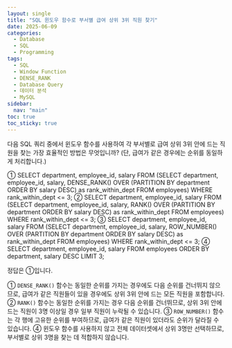 ```yaml
---
layout: single
title: "SQL 윈도우 함수로 부서별 급여 상위 3위 직원 찾기"
date: 2025-06-09
categories:
  - Database
  - SQL
  - Programming
tags:
  - SQL
  - Window Function
  - DENSE_RANK
  - Database Query
  - 데이터 분석
  - MySQL
sidebar:
  nav: "main"
toc: true
toc_sticky: true
---
```


다음 SQL 쿼리 중에서 윈도우 함수를 사용하여 각 부서별로 급여 상위 3위 안에 드는 직원을 찾는 가장 효율적인 방법은 무엇입니까? (단, 급여가 같은 경우에는 순위를 동일하게 처리합니다.)

① SELECT department, employee_id, salary FROM (SELECT department, employee_id, salary, DENSE_RANK() OVER (PARTITION BY department ORDER BY salary DESC) as rank_within_dept FROM employees) WHERE rank_within_dept <= 3;
② SELECT department, employee_id, salary FROM (SELECT department, employee_id, salary, RANK() OVER (PARTITION BY department ORDER BY salary DESC) as rank_within_dept FROM employees) WHERE rank_within_dept <= 3;
③ SELECT department, employee_id, salary FROM (SELECT department, employee_id, salary, ROW_NUMBER() OVER (PARTITION BY department ORDER BY salary DESC) as rank_within_dept FROM employees) WHERE rank_within_dept <= 3;
④ SELECT department, employee_id, salary FROM employees ORDER BY department, salary DESC LIMIT 3;

정답은 ①입니다.

① `DENSE_RANK()` 함수는 동일한 순위를 가지는 경우에도 다음 순위를 건너뛰지 않으므로, 급여가 같은 직원들이 있을 경우에도 상위 3위 안에 드는 모든 직원을 포함합니다.
② `RANK()` 함수는 동일한 순위를 가지는 경우 다음 순위를 건너뛰므로, 상위 3위 안에 드는 직원이 3명 이상일 경우 일부 직원이 누락될 수 있습니다.
③ `ROW_NUMBER()` 함수는 각 행에 고유한 순위를 부여하므로, 급여가 같은 직원이 있더라도 순위가 달라질 수 있습니다.
④ 윈도우 함수를 사용하지 않고 전체 데이터셋에서 상위 3명만 선택하므로, 부서별로 상위 3명을 찾는 데 적합하지 않습니다.
